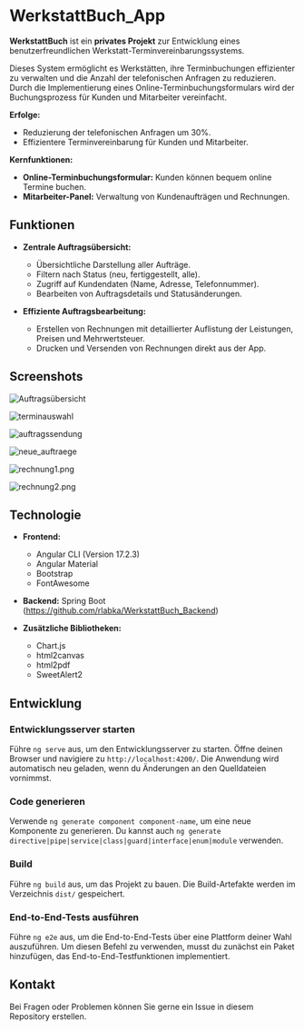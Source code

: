 # WerkstattBuch_App

**WerkstattBuch** ist ein **privates Projekt** zur Entwicklung eines benutzerfreundlichen Werkstatt-Terminvereinbarungssystems. 

Dieses System ermöglicht es Werkstätten, ihre Terminbuchungen effizienter zu verwalten und die Anzahl der telefonischen Anfragen zu reduzieren. Durch die Implementierung eines Online-Terminbuchungsformulars wird der Buchungsprozess für Kunden und Mitarbeiter vereinfacht.

**Erfolge:**

* Reduzierung der telefonischen Anfragen um 30%.
* Effizientere Terminvereinbarung für Kunden und Mitarbeiter.

**Kernfunktionen:**

* **Online-Terminbuchungsformular:** Kunden können bequem online Termine buchen.
* **Mitarbeiter-Panel:** Verwaltung von Kundenaufträgen und Rechnungen.

## Funktionen

* **Zentrale Auftragsübersicht:**
    *  Übersichtliche Darstellung aller Aufträge.
    *  Filtern nach Status (neu, fertiggestellt, alle).
    *  Zugriff auf Kundendaten (Name, Adresse, Telefonnummer).
    *  Bearbeiten von Auftragsdetails und Statusänderungen.

* **Effiziente Auftragsbearbeitung:**
    *  Erstellen von Rechnungen mit detaillierter Auflistung der Leistungen, Preisen und Mehrwertsteuer.
    *  Drucken und Versenden von Rechnungen direkt aus der App.

## Screenshots

![Auftragsübersicht](https://github.com/rlabka/WerkstattBuch_App/blob/main/Screenshots/auftragsuebersicht1.png)

![terminauswahl](https://github.com/rlabka/WerkstattBuch_App/blob/main/Screenshots/terminauswahl.png)

![auftragssendung](https://github.com/rlabka/WerkstattBuch_App/blob/main/Screenshots/auftragssendung.png) 

![neue_auftraege](https://github.com/rlabka/WerkstattBuch_App/blob/main/Screenshots/neue_auftrage.png)

![rechnung1.png](https://github.com/rlabka/WerkstattBuch_App/blob/main/Screenshots/rechnung1.png)

![rechnung2.png](https://github.com/rlabka/WerkstattBuch_App/blob/main/Screenshots/rechnung2.png)





## Technologie

* **Frontend:** 
    * Angular CLI (Version 17.2.3)
    * Angular Material
    * Bootstrap 
    * FontAwesome

* **Backend:** Spring Boot (https://github.com/rlabka/WerkstattBuch_Backend)

* **Zusätzliche Bibliotheken:** 
    * Chart.js
    * html2canvas
    * html2pdf
    * SweetAlert2


## Entwicklung

### Entwicklungsserver starten

Führe `ng serve` aus, um den Entwicklungsserver zu starten. Öffne deinen Browser und navigiere zu `http://localhost:4200/`. Die Anwendung wird automatisch neu geladen, wenn du Änderungen an den Quelldateien vornimmst.

### Code generieren

Verwende `ng generate component component-name`, um eine neue Komponente zu generieren. Du kannst auch `ng generate directive|pipe|service|class|guard|interface|enum|module` verwenden.

### Build

Führe `ng build` aus, um das Projekt zu bauen. Die Build-Artefakte werden im Verzeichnis `dist/` gespeichert.

### End-to-End-Tests ausführen

Führe `ng e2e` aus, um die End-to-End-Tests über eine Plattform deiner Wahl auszuführen. Um diesen Befehl zu verwenden, musst du zunächst ein Paket hinzufügen, das End-to-End-Testfunktionen implementiert.



## Kontakt

Bei Fragen oder Problemen können Sie gerne ein Issue in diesem Repository erstellen.
